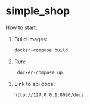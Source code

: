 # simple_shop

How to start:

1. Build images:

    ```bash
    docker-compose build
    ```

2. Run:
   
   ```bash
    docker-compose up
    ```

3. Link to api docs:

    ```bash
    http://127.0.0.1:8090/docs
    ```
